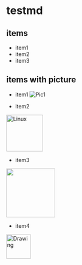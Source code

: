 # testmd

## items

* item1
* item2
* item3

## items with picture

* item1
![Pic1](https://www.linux.org/styles/uix/uix/logo.png?raw=true)


* item2
<img src="https://user-images.githubusercontent.com/1629853/32491094-b39abb34-c3b5-11e7-897a-1bb60ea8abcf.png" alt="Linux" height="96" />


* item3
<img src="https://user-images.githubusercontent.com/642120/32525254-d600206a-c423-11e7-8e14-81d16ae5021b.png" height="128" />


* item4
 <img src="https://user-images.githubusercontent.com/642120/32525254-d600206a-c423-11e7-8e14-81d16ae5021b.png" alt="Drawing" height="64" />

